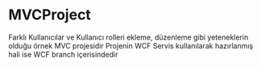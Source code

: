 # MVCProject
Farklı Kullanıcılar ve Kullanıcı rolleri ekleme, düzenleme gibi yeteneklerin olduğu örnek MVC projesidir
Projenin WCF Servis kullanılarak hazırlanmış hali ise WCF branch içerisindedir
